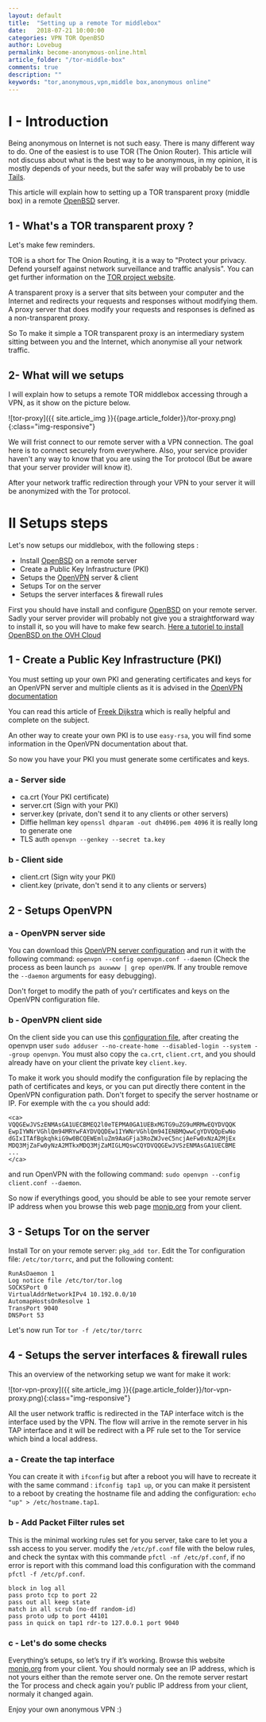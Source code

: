 ```yaml
---
layout: default
title:  "Setting up a remote Tor middlebox"
date:   2018-07-21 10:00:00
categories: VPN TOR OpenBSD
author: Lovebug
permalink: become-anonymous-online.html
article_folder: "/tor-middle-box"
comments: true
description: ""
keywords: "tor,anonymous,vpn,middle box,anonymous online"
---
```


# I - Introduction

Being anonymous on Internet is not such easy. There is many different way to do. One of the easiest is to use TOR (The Onion Router).
This article will not discuss about what is the best way to be anonymous, in my opinion, it is mostly depends of your needs, but the safer way will probably be to use [Tails](https://tails.boum.org/).

This article will explain how to setting up a TOR transparent proxy (middle box) in a remote [OpenBSD](https://www.openbsd.org/) server.

## 1 - What's a TOR transparent proxy ?

Let's make few reminders.

TOR is a short for The Onion Routing, it is a way to "Protect your privacy. Defend yourself against network surveillance and traffic analysis". You can get further information on the [TOR project website](https://www.torproject.org/about/overview.html.en).

A transparent proxy is a server that sits between your computer and the Internet and redirects your requests and responses without modifying them. A proxy server that does modify your requests and responses is defined as a non-transparent proxy.

So To make it simple a TOR transparent proxy is an intermediary system sitting between you and the Internet, which anonymise all your network traffic.

## 2- What will we setups

I will explain how to setups a remote TOR middlebox accessing through a VPN, as it show on the picture below.

![tor-proxy]({{ site.article_img }}{{page.article_folder}}/tor-proxy.png){:class="img-responsive"}

We will frist connect to our remote server with a VPN connection. The goal here is to connect securely from everywhere. Also, your service provider haven't any way to know that you are using the Tor protocol (But be aware that your server provider will know it).

After your network traffic redirection through your VPN to your server it will be anonymized with the Tor protocol.

# II Setups steps

Let's now setups our middlebox, with the following steps :

- Install [OpenBSD](https://www.openbsd.org/) on a remote server
- Create a Public Key Infrastructure (PKI)
- Setups the [OpenVPN](https://openvpn.net/index.php/open-source/333-what-is-openvpn.html) server & client
- Setups Tor on the server
- Setups the server interfaces & firewall rules

First you should have install and configure [OpenBSD](https://www.openbsd.org/) on your remote server. Sadly your server provider will probably not give you a straightforward way to install it, so you will have to make few search. [Here a tutoriel to install OpenBSD on the OVH Cloud](https://www.tumfatig.net/20161124/encrypted-openbsd-6-0-in-the-ovh-cloud/)

## 1 - Create a Public Key Infrastructure (PKI)
You must setting up your own PKI and generating certificates and keys for an OpenVPN server and multiple clients as it is advised in the [OpenVPN documentation](https://openvpn.net/index.php/open-source/documentation/howto.html#pki)

You can read this article of [Freek Dijkstra](http://www.macfreek.nl/memory/Create_a_OpenVPN_Certificate_Authority) which is really helpful and complete on the subject.

An other way to create your own PKI is to use `easy-rsa`, you will find some information in the OpenVPN documentation about that.

So now you have your PKI you must generate some certificates and keys.

### a - Server side

- ca.crt (Your PKI certificate)
- server.crt (Sign with your PKI)
- server.key (private, don't send it to any clients or other servers)
- Diffie hellman key `openssl dhparam -out dh4096.pem 4096` it is really long to generate one
- TLS auth `openvpn --genkey --secret ta.key`

### b - Client side

- client.crt (Sign wity your PKI)
- client.key (private, don't send it to any clients or servers)

## 2 - Setups OpenVPN

### a - OpenVPN server side

You can download this <a href="{{ site.article_file }}{{ page.article_folder }}/openvpn-server.conf" download >OpenVPN server configuration</a> and run it with the following command: `openvpn --config openvpn.conf --daemon` (Check the process as been launch `ps auxwww | grep openVPN`. If any trouble remove the `--daemon` arguments for easy debugging).

Don't forget to modify the path of you'r certificates and keys on the OpenVPN configuration file.

### b - OpenVPN client side

On the client side you can use this <a href="{{ site.article_file }}{{ page.article_folder }}/openvpn-client.conf" download >configuration file</a>, after creating the openvpn user `sudo adduser --no-create-home --disabled-login --system --group openvpn`.
You must also copy the `ca.crt`, `client.crt`, and you should already have on your client the private key `client.key`.

To make it work you should modify the configuration file by replacing the path of certificates and keys, or you can put directly there content in the OpenVPN configuration path. Don't forget to specify the server hostname or IP.
For exemple with the `ca` you should add:

```
<ca>
VQQGEwJVSzENMAsGA1UECBMEQ2l0eTEPMA0GA1UEBxMGTG9uZG9uMRMwEQYDVQQK
EwpIYWNrVGhlQm94MRYwFAYDVQQDEw1IYWNrVGhlQm94IENBMQwwCgYDVQQpEwNo
dGIxITAfBgkqhkiG9w0BCQEWEmluZm9AaGFja3RoZWJveC5ncjAeFw0xNzA2MjEx
MDQ3MjZaFw0yNzA2MTkxMDQ3MjZaMIGLMQswCQYDVQQGEwJVSzENMAsGA1UECBME
...
</ca>
```

 and run OpenVPN with the following command: `sudo openvpn --config client.conf --daemon`.

So now if everythings good, you should be able to see your remote server IP address when you browse this web page [monip.org](http://monip.org/) from your client.

## 3 - Setups Tor on the server

Install Tor on your remote server: `pkg_add tor`.
Edit the Tor configuration file: `/etc/tor/torrc`, and put the following content:

```
RunAsDaemon 1
Log notice file /etc/tor/tor.log
SOCKSPort 0
VirtualAddrNetworkIPv4 10.192.0.0/10
AutomapHostsOnResolve 1
TransPort 9040
DNSPort 53
```

Let's now run Tor `tor -f /etc/tor/torrc`

## 4 - Setups the server interfaces & firewall rules

This an overview of the networking setup we want for make it work:

![tor-vpn-proxy]({{ site.article_img }}{{page.article_folder}}/tor-vpn-proxy.png){:class="img-responsive"}

All the user network traffic is redirected in the TAP interface witch is the interface used by the VPN. The flow will arrive in the remote server in his TAP interface and it will be redirect with a PF rule set to the Tor service which bind a local address.

### a - Create the tap interface

You can create it with `ifconfig` but after a reboot you will have to recreate it with the same command : `ifconfig tap1 up`, or you can make it persistent to a reboot by creating the hostname file and adding the configuration:  `echo "up" > /etc/hostname.tap1`.

### b - Add Packet Filter rules set

This is the minimal working rules set for you server, take care to let you a ssh access to you server.
modify the `/etc/pf.conf` file with the below rules, and check the syntax with this commande `pfctl -nf /etc/pf.conf`, if no error is report with this command load this configuration with the command `pfctl -f /etc/pf.conf`. 

```
block in log all
pass proto tcp to port 22
pass out all keep state
match in all scrub (no-df random-id)
pass proto udp to port 44101
pass in quick on tap1 rdr-to 127.0.0.1 port 9040
```

### c - Let's do some checks

Everything’s setups, so let’s try if it’s working. Browse this website [monip.org](http://monip.org/) from your client. You should normaly see an IP address, which is not yours either than the remote server one. On the remote server restart the Tor process and check again you’r public IP address from your client, normaly it changed again.

Enjoy your own anonymous VPN :)
